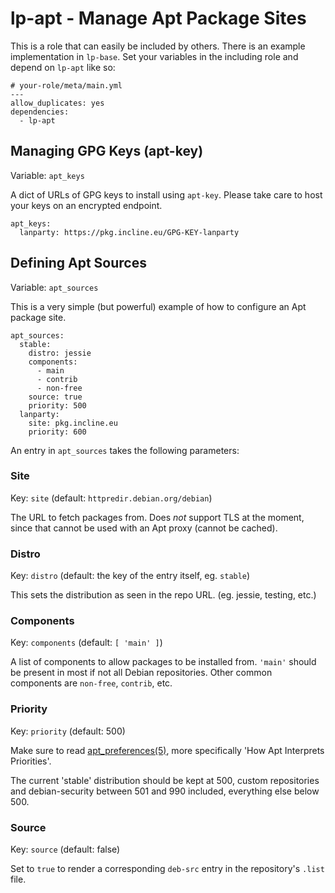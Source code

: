 
lp-apt - Manage Apt Package Sites
===

This is a role that can easily be included by others. There is an example
implementation in `lp-base`. Set your variables in the including role and
depend on `lp-apt` like so:

```
# your-role/meta/main.yml
---
allow_duplicates: yes
dependencies:
  - lp-apt
```

## Managing GPG Keys (apt-key)

Variable: `apt_keys`

A dict of URLs of GPG keys to install using `apt-key`. Please take care to
host your keys on an encrypted endpoint.

```
apt_keys:
  lanparty: https://pkg.incline.eu/GPG-KEY-lanparty
```

## Defining Apt Sources

Variable: `apt_sources`

This is a very simple (but powerful) example of how to configure an Apt package site.

```
apt_sources:
  stable:
    distro: jessie
    components:
      - main
      - contrib
      - non-free
    source: true
    priority: 500
  lanparty:
    site: pkg.incline.eu
    priority: 600
```

An entry in `apt_sources` takes the following parameters:

### Site 

Key: `site` (default: `httpredir.debian.org/debian`)

The URL to fetch packages from. Does _not_ support TLS at the moment, since
that cannot be used with an Apt proxy (cannot be cached).

### Distro

Key: `distro` (default: the key of the entry itself, eg. `stable`)

This sets the distribution as seen in the repo URL. (eg. jessie, testing, etc.)

### Components

Key: `components` (default: `[ 'main' ]`)

A list of components to allow packages to be installed from. `'main'` should
be present in most if not all Debian repositories. Other common components are
`non-free`, `contrib`, etc.

### Priority

Key: `priority` (default: 500)

Make sure to read [apt_preferences(5)](https://linux.die.net/man/5/apt_preferences), more specifically 'How Apt Interprets Priorities'.

The current 'stable' distribution should be kept at 500, custom repositories
and debian-security between 501 and 990 included, everything else below 500.

### Source

Key: `source` (default: false)

Set to `true` to render a corresponding `deb-src` entry in the repository's
`.list` file.
